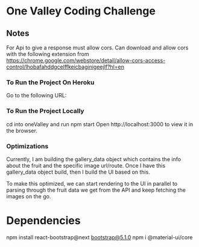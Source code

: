 # One Valley Coding Challenge

## Notes

For Api to give a response must allow cors.
Can download and allow cors with the following extension from
https://chrome.google.com/webstore/detail/allow-cors-access-control/lhobafahddgcelffkeicbaginigeejlf?hl=en

### To Run the Project On Heroku
Go to the following URL:

### To Run the Project Locally
cd into oneValley and run npm start
Open http://localhost:3000 to view it in the browser.


### Optimizations
Currently, I am building the gallery_data object which contains the info about the fruit and the specific image url/route.
Once I have this gallery_data object build, then I build the UI based on this.

To make this optimized, we can start rendering to the UI in parallel to parsing through the fruit data we get from the API and keep fetching the images on the go.



# Dependencies
npm install react-bootstrap@next bootstrap@5.1.0
npm i @material-ui/core